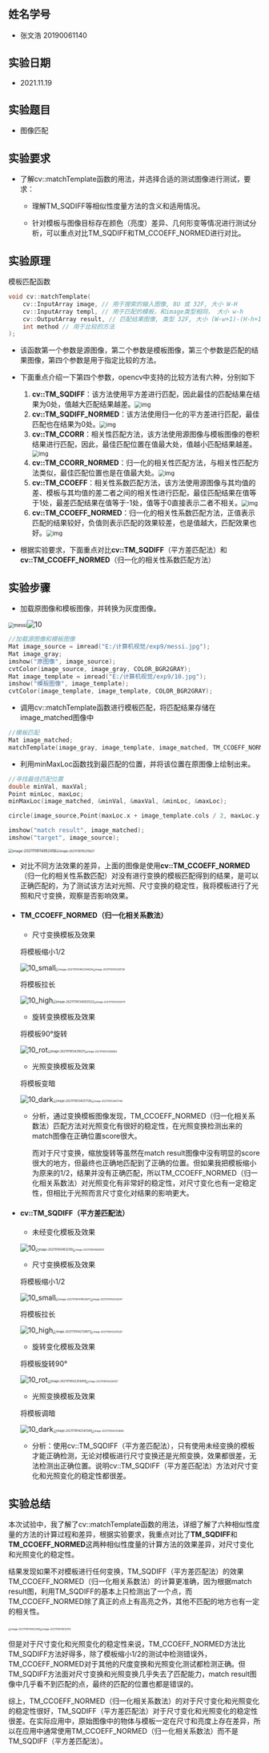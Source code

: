 ## 姓名学号

- 张文浩 20190061140

## 实验日期

- 2021.11.19

## 实验题目

- 图像匹配

## 实验要求

- 了解cv::matchTemplate函数的用法，并选择合适的测试图像进行测试，要求：

  - 理解TM_SQDIFF等相似性度量方法的含义和适用情况。

  - 针对模板与图像目标存在颜色（亮度）差异、几何形变等情况进行测试分析，可以重点对比TM_SQDIFF和TM_CCOEFF_NORMED进行对比。

## 实验原理

模板匹配函数

```c++
void cv::matchTemplate(
    cv::InputArray image, // 用于搜索的输入图像, 8U 或 32F, 大小 W-H
    cv::InputArray templ, // 用于匹配的模板，和image类型相同， 大小 w-h
    cv::OutputArray result, // 匹配结果图像, 类型 32F, 大小 (W-w+1)-(H-h+1)
    int method // 用于比较的方法
);
```

- 该函数第一个参数是源图像，第二个参数是模板图像，第三个参数是匹配的结果图像，第四个参数是用于指定比较的方法。
- 下面重点介绍一下第四个参数，opencv中支持的比较方法有六种，分别如下
  1. **cv::TM_SQDIFF**：该方法使用平方差进行匹配，因此最佳的匹配结果在结果为0处，值越大匹配结果越差。<img src="https://img-blog.csdn.net/20170406104155042?watermark/2/text/aHR0cDovL2Jsb2cuY3Nkbi5uZXQvZ3VkdXJ1eXU=/font/5a6L5L2T/fontsize/400/fill/I0JBQkFCMA==/dissolve/70/gravity/Center" alt="img" style="zoom: 80%;" />
  2. **cv::TM_SQDIFF_NORMED**：该方法使用归一化的平方差进行匹配，最佳匹配也在结果为0处。<img src="https://img-blog.csdn.net/20170406104426686?watermark/2/text/aHR0cDovL2Jsb2cuY3Nkbi5uZXQvZ3VkdXJ1eXU=/font/5a6L5L2T/fontsize/400/fill/I0JBQkFCMA==/dissolve/70/gravity/Center" alt="img" style="zoom: 80%;" />
  3. **cv::TM_CCORR**：相关性匹配方法，该方法使用源图像与模板图像的卷积结果进行匹配，因此，最佳匹配位置在值最大处，值越小匹配结果越差。<img src="https://img-blog.csdn.net/20170406104959193?watermark/2/text/aHR0cDovL2Jsb2cuY3Nkbi5uZXQvZ3VkdXJ1eXU=/font/5a6L5L2T/fontsize/400/fill/I0JBQkFCMA==/dissolve/70/gravity/Center" alt="img" style="zoom: 80%;" />
  4. **cv::TM_CCORR_NORMED**：归一化的相关性匹配方法，与相关性匹配方法类似，最佳匹配位置也是在值最大处。<img src="https://img-blog.csdn.net/20170406105251647?watermark/2/text/aHR0cDovL2Jsb2cuY3Nkbi5uZXQvZ3VkdXJ1eXU=/font/5a6L5L2T/fontsize/400/fill/I0JBQkFCMA==/dissolve/70/gravity/Center" alt="img" style="zoom: 80%;" />
  5. **cv::TM_CCOEFF**：相关性系数匹配方法，该方法使用源图像与其均值的差、模板与其均值的差二者之间的相关性进行匹配，最佳匹配结果在值等于1处，最差匹配结果在值等于-1处，值等于0直接表示二者不相关。<img src="https://img-blog.csdn.net/20170406105847993?watermark/2/text/aHR0cDovL2Jsb2cuY3Nkbi5uZXQvZ3VkdXJ1eXU=/font/5a6L5L2T/fontsize/400/fill/I0JBQkFCMA==/dissolve/70/gravity/Center" alt="img" style="zoom: 80%;" />
  6. **cv::TM_CCOEFF_NORMED**：归一化的相关性系数匹配方法，正值表示匹配的结果较好，负值则表示匹配的效果较差，也是值越大，匹配效果也好。<img src="https://img-blog.csdn.net/20170406110236761?watermark/2/text/aHR0cDovL2Jsb2cuY3Nkbi5uZXQvZ3VkdXJ1eXU=/font/5a6L5L2T/fontsize/400/fill/I0JBQkFCMA==/dissolve/70/gravity/Center" alt="img" style="zoom: 80%;" />

- 根据实验要求，下面重点对比**cv::TM_SQDIFF**（平方差匹配法）和**cv::TM_CCOEFF_NORMED**（归一化的相关性系数匹配方法）

## 实验步骤

- 加载原图像和模板图像，并转换为灰度图像。

​                     <img src="E:\计算机视觉\exp9\messi.jpg" alt="messi" style="zoom:67%;" />![10](E:\计算机视觉\exp9\10.jpg)

```c++
//加载源图像和模板图像
Mat image_source = imread("E:/计算机视觉/exp9/messi.jpg");
Mat image_gray;
imshow("原图像", image_source);
cvtColor(image_source, image_gray, COLOR_BGR2GRAY);
Mat image_template = imread("E:/计算机视觉/exp9/10.jpg");
imshow("模板图像", image_template);
cvtColor(image_template, image_template, COLOR_BGR2GRAY);
```

- 调用cv::matchTemplate函数进行模板匹配，将匹配结果存储在image_matched图像中

```c++
//模板匹配
Mat image_matched;
matchTemplate(image_gray, image_template, image_matched, TM_CCOEFF_NORMED);
```

- 利用minMaxLoc函数找到最匹配的位置，并将该位置在原图像上绘制出来。

```c++
//寻找最佳匹配位置
double minVal, maxVal;
Point minLoc, maxLoc;
minMaxLoc(image_matched, &minVal, &maxVal, &minLoc, &maxLoc);

circle(image_source,Point(maxLoc.x + image_template.cols / 2, maxLoc.y + image_template.rows / 2),40,Scalar(0, 0, 255),2,8,0);

imshow("match result", image_matched);
imshow("target", image_source);
```

<img src="G:\Tableau\image\image-20211119114952456.png" alt="image-20211119114952456" style="zoom:50%;" /><img src="G:\Tableau\image\image-20211119115215827.png" alt="image-20211119115215827" style="zoom:41%;" />

- 对比不同方法效果的差异，上面的图像是使用**cv::TM_CCOEFF_NORMED**（归一化的相关性系数匹配）对没有进行变换的模板匹配得到的结果，是可以正确匹配的，为了测试该方法对光照、尺寸变换的稳定性，我将模板进行了光照和尺寸变换，观察是否影响效果。

- #### TM_CCOEFF_NORMED（归一化相关系数法）

  - 尺寸变换模板及效果

  将模板缩小1/2

  ![10_small](E:\计算机视觉\exp9\10_small.jpg)<img src="G:\Tableau\image\image-20211119140234934.png" alt="image-20211119140234934" style="zoom:38%;" /><img src="G:\Tableau\image\image-20211119140328728.png" alt="image-20211119140328728" style="zoom:33%;" />

  将模板拉长

  ![10_high](E:\计算机视觉\exp9\10_high.jpg)<img src="G:\Tableau\image\image-20211119134003523.png" alt="image-20211119134003523" style="zoom:42%;" /><img src="G:\Tableau\image\image-20211119134036170.png" alt="image-20211119134036170" style="zoom:33%;" />

  - 旋转变换模板及效果

  将模板90°旋转

  ![10_rot](E:\计算机视觉\exp9\10_rot.jpg)<img src="G:\Tableau\image\image-20211119134316211.png" alt="image-20211119134316211" style="zoom:40%;" /><img src="G:\Tableau\image\image-20211119134356864.png" alt="image-20211119134356864" style="zoom:33%;" />

  - 光照变换模板及效果

  将模板变暗

   ![10_dark](E:\计算机视觉\exp9\10_dark.jpg)<img src="G:\Tableau\image\image-20211119134557130.png" alt="image-20211119134557130" style="zoom:40%;" /><img src="G:\Tableau\image\image-20211119134617146.png" alt="image-20211119134617146" style="zoom:33%;" />

  - 分析，通过变换模板图像发现，TM_CCOEFF_NORMED（归一化相关系数法）匹配方法对光照变化有很好的稳定性，在光照变换检测出来的match图像在正确位置score很大。

    而对于尺寸变换，缩放旋转等虽然在match result图像中没有明显的score很大的地方，但最终也正确地匹配到了正确的位置。但如果我把模板缩小为原来的1/2，结果并没有正确匹配，所以TM_CCOEFF_NORMED（归一化相关系数法）对光照变化有非常好的稳定性，对尺寸变化也有一定稳定性，但相比于光照而言尺寸变化对结果的影响更大。

- #### cv::TM_SQDIFF（平方差匹配法）

  - 未经变化模板及效果

  ![10](E:\计算机视觉\exp9\10.jpg)<img src="G:\Tableau\image\image-20211119141612765.png" alt="image-20211119141612765" style="zoom:40%;" /><img src="G:\Tableau\image\image-20211119141828501.png" alt="image-20211119141828501" style="zoom:33%;" />

  - 尺寸变换模板及效果

  将模板缩小1/2

  ![10_small](E:\计算机视觉\exp9\10_small.jpg)<img src="G:\Tableau\image\image-20211119141953871.png" alt="image-20211119141953871" style="zoom:37%;" /><img src="G:\Tableau\image\image-20211119142032947.png" alt="image-20211119142032947" style="zoom:33%;" />

  将模板拉长

  ![10_high](E:\计算机视觉\exp9\10_high.jpg)<img src="G:\Tableau\image\image-20211119142139971.png" alt="image-20211119142139971" style="zoom:40%;" /><img src="G:\Tableau\image\image-20211119142200261.png" alt="image-20211119142200261" style="zoom:33%;" />

  - 旋转变化模板及效果

  将模板旋转90°

  ![10_rot](E:\计算机视觉\exp9\10_rot.jpg)<img src="G:\Tableau\image\image-20211119142258419.png" alt="image-20211119142258419" style="zoom:40%;" /><img src="G:\Tableau\image\image-20211119142428307.png" alt="image-20211119142428307" style="zoom:33%;" />

  - 光照变换模板及效果

  将模板调暗

  ![10_dark](E:\计算机视觉\exp9\10_dark.jpg)<img src="G:\Tableau\image\image-20211119142545149.png" alt="image-20211119142545149" style="zoom:40%;" /><img src="G:\Tableau\image\image-20211119142559688.png" alt="image-20211119142559688" style="zoom:33%;" />

  - 分析：使用cv::TM_SQDIFF（平方差匹配法），只有使用未经变换的模板才能正确检测，无论对模板进行尺寸变换还是光照变换，效果都很差，无法检测出正确位置。说明cv::TM_SQDIFF（平方差匹配法）方法对尺寸变化和光照变化的稳定性都很差。

## 实验总结

​	本次试验中，我了解了cv::matchTemplate函数的用法，详细了解了六种相似性度量的方法的计算过程和差异，根据实验要求，我重点对比了**TM_SQDIFF**和**TM_CCOEFF_NORMED**这两种相似性度量的计算方法的效果差异，对尺寸变化和光照变化的稳定性。

​	结果发现如果不对模板进行任何变换，TM_SQDIFF（平方差匹配法）的效果TM_CCOEFF_NORMED（归一化相关系数法）的计算更准确，因为根据match result图，利用TM_SQDIFF的基本上只检测出了一个点，而TM_CCOEFF_NORMED除了真正的点上有高亮之外，其他不匹配的地方也有一定的相关性。

​                                     <img src="G:\Tableau\image\image-20211119114952456.png" alt="image-20211119114952456" style="zoom: 33%;" /><img src="G:\Tableau\image\image-20211119141612765.png" alt="image-20211119141612765" style="zoom: 33%;" />

​	但是对于尺寸变化和光照变化的稳定性来说，TM_CCOEFF_NORMED方法比TM_SQDIFF方法好得多，除了模板缩小1/2的测试中检测错误外，TM_CCOEFF_NORMED对于其他的尺度变换和光照变化测试都检测正确。但TM_SQDIFF方法面对尺寸变换和光照变换几乎失去了匹配能力，match result图像中几乎看不到匹配的点，最终的匹配的位置也都是错误的。

​	综上，TM_CCOEFF_NORMED（归一化相关系数法）的对于尺寸变化和光照变化的稳定性很好，TM_SQDIFF（平方差匹配法）对于尺寸变化和光照变化的稳定性很差。在实际应用中，原始图像中的物体与模板一定在尺寸和亮度上存在差异，所以在应用中通常使用TM_CCOEFF_NORMED（归一化相关系数法）而不是TM_SQDIFF（平方差匹配法）。
